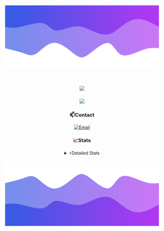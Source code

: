 ![Header](./header.png)
<div align="center">

<h1 align="center">
  <a href="https://git.io/typing-svg">
    <img src="https://readme-typing-svg.herokuapp.com/?lines=Hello,+There!+👋;This+is+chicho.;CEO+on+Hely+Development....;&center=true&size=25">
  </a>
</h1>
  
<p align="center">
  <img src="https://lanyard.cnrad.dev/api/852683595378196480" />
</p>

### 📫Contact
  [![Email](https://img.shields.io/badge/Email-gastondalla@gmail.com-04619f?style=for-the-badge&logo=gmail&logoColor=white)](mailto:gastondalla@gmail.com)
</br>  
### 📈Stats
<details>
    <summary> ⚡Detailed Stats</summary>
    <br/>

<!--START_SECTION:waka-->
![Code Time](http://img.shields.io/badge/Code%20Time-235%20hrs%2027%20mins-blue)

![Profile Views](http://img.shields.io/badge/Profile%20Views-0-blue)

**🐱 My GitHub Data** 

> 📦 41.9 kB Used in GitHub's Storage 
 > 
> 🏆 17 Contributions in the Year 2023
 > 
> 🚫 Not Opted to Hire
 > 
> 📜 7 Public Repositories 
 > 
> 🔑 9 Private Repositories 
 > 
**I'm a Night 🦉** 

```text
🌞 Morning                13 commits          ██░░░░░░░░░░░░░░░░░░░░░░░   06.40 % 
🌆 Daytime                26 commits          ███░░░░░░░░░░░░░░░░░░░░░░   12.81 % 
🌃 Evening                102 commits         █████████████░░░░░░░░░░░░   50.25 % 
🌙 Night                  62 commits          ████████░░░░░░░░░░░░░░░░░   30.54 % 
```
📅 **I'm Most Productive on Wednesday** 

```text
Monday                   13 commits          ██░░░░░░░░░░░░░░░░░░░░░░░   06.40 % 
Tuesday                  37 commits          █████░░░░░░░░░░░░░░░░░░░░   18.23 % 
Wednesday                42 commits          █████░░░░░░░░░░░░░░░░░░░░   20.69 % 
Thursday                 24 commits          ███░░░░░░░░░░░░░░░░░░░░░░   11.82 % 
Friday                   29 commits          ████░░░░░░░░░░░░░░░░░░░░░   14.29 % 
Saturday                 23 commits          ███░░░░░░░░░░░░░░░░░░░░░░   11.33 % 
Sunday                   35 commits          ████░░░░░░░░░░░░░░░░░░░░░   17.24 % 
```


📊 **This Week I Spent My Time On** 

```text
🕑︎ Time Zone: America/Argentina/Buenos_Aires

💬 Programming Languages: 
HTML                     3 hrs 42 mins       ██████████░░░░░░░░░░░░░░░   40.94 % 
SCSS                     2 hrs 31 mins       ███████░░░░░░░░░░░░░░░░░░   27.78 % 
Python                   1 hr 35 mins        ████░░░░░░░░░░░░░░░░░░░░░   17.49 % 
CSS                      1 hr 5 mins         ███░░░░░░░░░░░░░░░░░░░░░░   12.08 % 
Other                    3 mins              ░░░░░░░░░░░░░░░░░░░░░░░░░   00.72 % 

🔥 Editors: 
VS Code                  8 hrs 57 mins       █████████████████████████   98.97 % 
Visual Studio            5 mins              ░░░░░░░░░░░░░░░░░░░░░░░░░   01.03 % 

🐱‍💻 Projects: 
pagina-1                 4 hrs 32 mins       █████████████░░░░░░░░░░░░   50.09 % 
Unknown Project          2 hrs 18 mins       ██████░░░░░░░░░░░░░░░░░░░   25.39 % 
belware                  1 hr 10 mins        ███░░░░░░░░░░░░░░░░░░░░░░   12.91 % 
web                      26 mins             █░░░░░░░░░░░░░░░░░░░░░░░░   04.84 % 
Coder                    19 mins             █░░░░░░░░░░░░░░░░░░░░░░░░   03.67 % 

💻 Operating System: 
Windows                  9 hrs 3 mins        █████████████████████████   100.00 % 
```

**I Mostly Code in JavaScript** 

```text
JavaScript               8 repos             █████████░░░░░░░░░░░░░░░░   36.36 % 
CSS                      3 repos             ███░░░░░░░░░░░░░░░░░░░░░░   13.64 % 
HTML                     2 repos             ██░░░░░░░░░░░░░░░░░░░░░░░   09.09 % 
C#                       2 repos             ██░░░░░░░░░░░░░░░░░░░░░░░   09.09 % 
Batchfile                1 repo              █░░░░░░░░░░░░░░░░░░░░░░░░   04.55 % 
```




 Last Updated on 24/07/2023 05:12:11 UTC
<!--END_SECTION:waka-->
</details>

![Footer](./footer.png)

